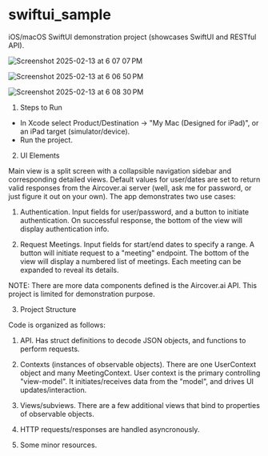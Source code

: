 # swiftui_sample
iOS/macOS SwiftUI demonstration project (showcases SwiftUI and RESTful API).

![Screenshot 2025-02-13 at 6 07 07 PM](https://github.com/user-attachments/assets/90586572-bc91-4598-a028-fc510869464c)

![Screenshot 2025-02-13 at 6 06 50 PM](https://github.com/user-attachments/assets/2a975d57-9444-4f32-bdf9-6c8e49998761)

![Screenshot 2025-02-13 at 6 08 30 PM](https://github.com/user-attachments/assets/1eb3a617-6a9b-4c19-bcd9-1fb59a5cc06f)



1. Steps to Run

- In Xcode select Product/Destination -> "My Mac (Designed for iPad)", or an iPad target (simulator/device).
- Run the project.



2. UI Elements

Main view is a split screen with a collapsible navigation sidebar and corresponding detailed views.
Default values for user/dates are set to return valid responses from the Aircover.ai server (well, ask me for password, or just figure it out on your own).
The app demonstrates two use cases:

  1. Authentication. Input fields for user/password, and a button to initiate authentication. On successful response, the bottom of the view will display authentication info.

  2. Request Meetings. Input fields for start/end dates to specify a range. A button will initiate request to a "meeting" endpoint. The bottom of the view will display a numbered list of meetings. Each meeting can be expanded to reveal its details.

NOTE: There are more data components defined is the Aircover.ai API. This project is limited for demonstration purpose.



3. Project Structure

Code is organized as follows:

  1. API. Has struct definitions to decode JSON objects, and functions to perform requests.

  2. Contexts (instances of observable objects). There are one UserContext object and many MeetingContext. User context is the primary controlling "view-model". It initiates/receives data from the "model", and drives UI updates/interaction.

  3. Views/subviews. There are a few additional views that bind to properties of observable objects.

  4. HTTP requests/responses are handled asyncronously.

  5. Some minor resources.
